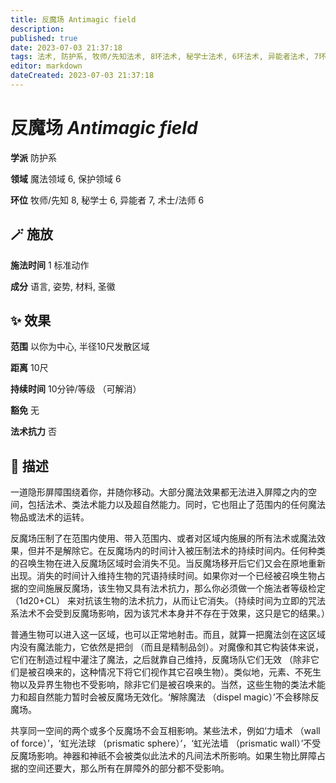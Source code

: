```yaml
---
title: 反魔场 Antimagic field
description: 
published: true
date: 2023-07-03 21:37:18
tags: 法术, 防护系, 牧师/先知法术, 8环法术, 秘学士法术, 6环法术, 异能者法术, 7环法术, 术士/法师法术, 魔法领域, 保护领域
editor: markdown
dateCreated: 2023-07-03 21:37:18
---
```


# **反魔场** *Antimagic field*

**学派** 防护系 

**领域** 魔法领域 6, 保护领域 6

**环位** 牧师/先知 8, 秘学士 6, 异能者 7, 术士/法师 6

## 🪄 施放

**施法时间** 1 标准动作

**成分** 语言, 姿势, 材料, 圣徽

## ✨ 效果  

**范围** 以你为中心, 半径10尺发散区域

**距离** 10尺  

**持续时间** 10分钟/等级 （可解消） 

**豁免** 无

**法术抗力** 否

## 📖 描述

一道隐形屏障围绕着你，并随你移动。大部分魔法效果都无法进入屏障之内的空间，包括法术、类法术能力以及超自然能力。同时，它也阻止了范围内的任何魔法物品或法术的运转。

反魔场压制了在范围内使用、带入范围内、或者对区域内施展的所有法术或魔法效果，但并不是解除它。在反魔场内的时间计入被压制法术的持续时间内。任何种类的召唤生物在进入反魔场区域时会消失不见。当反魔场移开后它们又会在原地重新出现。消失的时间计入维持生物的咒语持续时间。如果你对一个已经被召唤生物占据的空间施展反魔场，该生物又具有法术抗力，那么你必须做一个施法者等级检定 （1d20+CL） 来对抗该生物的法术抗力，从而让它消失。（持续时间为立即的咒法系法术不会受到反魔场影响，因为该咒术本身并不存在于效果，这只是它的结果。）

普通生物可以进入这一区域，也可以正常地射击。而且，就算一把魔法剑在这区域内没有魔法能力，它依然是把剑 （而且是精制品剑）。对魔像和其它构装体来说，它们在制造过程中灌注了魔法，之后就靠自己维持，反魔场队它们无效 （除非它们是被召唤来的，这种情况下将它们视作其它召唤生物）。类似地，元素、不死生物以及异界生物也不受影响，除非它们是被召唤来的。当然，这些生物的类法术能力和超自然能力暂时会被反魔场无效化。‘解除魔法 （dispel magic）’不会移除反魔场。

共享同一空间的两个或多个反魔场不会互相影响。某些法术，例如‘力墙术 （wall of force）’，‘虹光法球 （prismatic sphere）’，‘虹光法墙 （prismatic wall）’不受反魔场影响。神器和神祇不会被类似此法术的凡间法术所影响。如果生物比屏障占据的空间还要大，那么所有在屏障外的部分都不受影响。
    